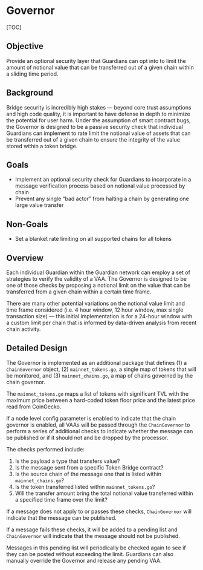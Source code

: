 # Governor
[TOC]
## Objective
Provide an optional security layer that Guardians can opt into to limit the amount of notional value that can be transferred out of a given chain within a sliding time period.
## Background
Bridge security is incredibly high stakes — beyond core trust assumptions and high code quality, it is important to have defense in depth to minimize the potential for user harm. Under the assumption of smart contract bugs, the Governor is designed to be a passive security check that individual Guardians can implement to rate limit the notional value of assets that can be transferred out of a given chain to ensure the integrity of the value stored within a token bridge.
## Goals
* Implement an optional security check for Guardians to incorporate in a message verification process based on notional value processed by chain
* Prevent any single “bad actor” from halting a chain by generating one large value transfer
## Non-Goals
* Set a blanket rate limiting on all supported chains for all tokens
## Overview
Each individual Guardian within the Guardian network can employ a set of strategies to verify the validity of a VAA. The Governor is designed to be one of those checks by proposing a notional limit on the value that can be transferred from a given chain within a certain time frame. 

There are many other potential variations on the notional value limit and time frame considered (i.e. 4 hour window, 12 hour window, max single transaction size) — this initial implementation is for a 24-hour window with a custom limit per chain that is informed by data-driven analysis from recent chain activity.
## Detailed Design
The Governor is implemented as an additional package that defines (1) a `ChainGovernor` object, (2) `mainnet_tokens.go`, a single map of tokens that will be monitored, and (3) `mainnet_chains.go`, a map of chains governed by the chain governor.

The `mainnet_tokens.go` maps a list of tokens with significant TVL with the maximum price between a hard-coded token floor price and the latest price read from CoinGecko.

If a node level config parameter is enabled to indicate that the chain governor is enabled, all VAAs will be passed through the `ChainGovernor` to perform a series of additional checks to indicate whether the message can be published or if it should not and be dropped by the processor.

The checks performed include: 

1. Is the payload a type that transfers value?
2. Is the message sent from a specific Token Bridge contract?
3. Is the source chain of the message one that is listed within `mainnet_chains.go`?
4. Is the token transferred listed within `mainnet_tokens.go`?
5. Will the transfer amount bring the total notional value transferred within a specified time frame over the limit?

If a message does not apply to or passes these checks, `ChainGovernor` will indicate that the message can be published.

If a message fails these checks, it will be added to a pending list and `ChainGovernor` will indicate that the message should not be published.

Messages in this pending list will periodically be checked again to see if they can be posted without exceeding the limit. Guardians can also manually override the Governor and release any pending VAA.
